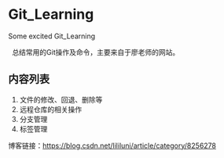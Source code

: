 # Git_Learning
Some excited Git_Learning  

&nbsp;&nbsp;总结常用的Git操作及命令，主要来自于廖老师的网站。</br>
## 内容列表
1. 文件的修改、回退、删除等
2. 远程仓库的相关操作
3. 分支管理
4. 标签管理

博客链接：https://blog.csdn.net/lililuni/article/category/8256278
